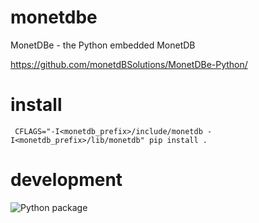 # monetdbe
MonetDBe - the Python embedded MonetDB

https://github.com/monetdBSolutions/MonetDBe-Python/

# install

```
 CFLAGS="-I<monetdb_prefix>/include/monetdb -I<monetdb_prefix>/lib/monetdb" pip install .
```
 
 
# development

![Python package](https://github.com/monetdBSolutions/MonetDBe-Python//workflows/Python%20package/badge.svg)
